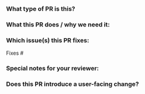 <!--  Thanks for sending a pull request!  Here are some tips for you:
- 请根据你解决问题的类型为 Pull Request 添加合适的标签。
- Please label this pull request according to what type of issue you are addressing, especially if this is a release targeted pull request.
- 请确保你已经添加并运行了适当的测试。
- Ensure you have added or ran the appropriate tests for your PR.
-->

### What type of PR is this?

<!--
添加其中一个类别：
Add one of the following types:

type: bug
type: docs
type: feature
type: infrastructure
type: performance
type: refactoring
type: test
-->

### What this PR does / why we need it:

### Which issue(s) this PR fixes:

<!--
PR 合并时自动关闭 issue。
Automatically closes linked issue when PR is merged.

用法：`Fixes #<issue 号>`，或者 `Fixes (粘贴 issue 完整链接)`
Usage: `Fixes #<issue number>`, or `Fixes (paste link of issue)`.
-->
Fixes #

### Special notes for your reviewer:

### Does this PR introduce a user-facing change?

<!--
如果当前 Pull Request 的修改不会造成用户侧的任何变更，在 `release-note` 代码块儿中填写 `NONE`。
否则请填写用户侧能够理解的 Release Note。如果当前 Pull Request 包含破坏性更新（Break Change），
Release Note 需要以 `action required` 开头。
If no, just write "NONE" in the release-note block below.
If yes, a release note is required:
Enter your extended release note in the block below. If the PR requires additional action from users switching to the new release, include the string "action required".
-->

```release-note
```
